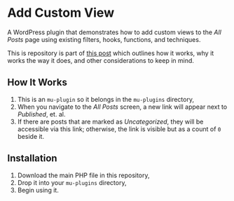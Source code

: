 # Add Custom View
A WordPress plugin that demonstrates how to add custom views to the _All Posts_ page using existing filters, hooks, functions, and techniques.

This is repository is part of [this post](https://tommcfarlin.com/add-a-custom-view/) which outlines how it works, why it works the way it does, and other considerations to keep in mind.

## How It Works

1. This is an `mu-plugin` so it belongs in the `mu-plugins` directory,
2. When you navigate to the _All Posts_ screen, a new link will appear next to _Published_, et. al.
3. If there are posts that are marked as _Uncategorized_, they will be accessible via this link; otherwise, the link is visible but as a count of `0` beside it.

## Installation
1. Download the main PHP file in this repository,
2. Drop it into your `mu-plugins` directory,
3. Begin using it.

